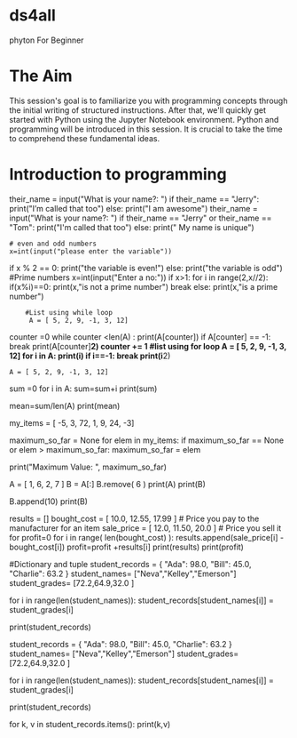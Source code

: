 # ds4all
phyton For Beginner
# The Aim
This session's goal is to familiarize you with programming concepts through the initial writing of structured instructions. After that, we'll quickly get started with Python using the  Jupyter Notebook environment. Python and programming will be introduced in this session. It is crucial to take the time to comprehend these fundamental ideas.

# Introduction to programming
their_name = input("What is your name?: ")
if their_name == "Jerry":
    print("I’m called that too")
else:
    print("I am awesome")
    their_name = input("What is your name?: ")
if their_name == "Jerry" or their_name == "Tom":
    print("I'm called that too")
else:
    print(" My name is unique")

    # even and odd numbers
    x=int(input("please enter the variable"))
if x % 2 == 0:
    print("the variable is even!")
else:
    print("the variable is odd")
    #Prime numbers
    x=int(input("Enter a no:"))
if x>1:
    for i in range(2,x//2):
        if(x%i)==0:
            print(x,"is not a prime number")
            break
    else:
        print(x,"is a prime number")

        #List using while loop
         A = [ 5, 2, 9, -1, 3, 12]
counter =0
while counter <len(A) :
    print(A[counter])
    if A[counter] == -1:
        break
    print(A[counter]**2)
    counter += 1
       #list using for loop
A = [ 5, 2, 9, -1, 3, 12]
for i in A:
    print(i)
    if i==-1:
        break
    print(i**2)


    A = [ 5, 2, 9, -1, 3, 12]
sum =0
for i in A:
    sum=sum+i
    print(sum)

mean=sum/len(A)
print(mean)

my_items = [ -5, 3, 72, 1, 9, 24, -3]

maximum_so_far = None
for elem in my_items:
    if maximum_so_far == None or elem > maximum_so_far:
        maximum_so_far = elem

print("Maximum Value: ", maximum_so_far)

A = [ 1, 6, 2, 7 ]
B = A[:]
B.remove( 6 )
print(A)
print(B)

B.append(10)
print(B)

results = []
bought_cost = [ 10.0, 12.55, 17.99 ] # Price you pay to the manufacturer for an item 
sale_price = [ 12.0, 11.50, 20.0 ] # Price you sell it for
profit=0
for i in range( len(bought_cost) ):
    results.append(sale_price[i] - bought_cost[i])
    profit=profit +results[i]
print(results)
print(profit)


#Dictionary and tuple
student_records = {
           "Ada": 98.0,
          "Bill": 45.0,
       "Charlie": 63.2
}
student_names= ["Neva","Kelley","Emerson"]
student_grades= [72.2,64.9,32.0 ]

for i in range(len(student_names)):
    student_records[student_names[i]] = student_grades[i]

print(student_records)

student_records = {
           "Ada": 98.0,
          "Bill": 45.0,
       "Charlie": 63.2
}
student_names= ["Neva","Kelley","Emerson"]
student_grades= [72.2,64.9,32.0 ]

for i in range(len(student_names)):
    student_records[student_names[i]] = student_grades[i]

print(student_records)

 for k, v in student_records.items():
    print(k,v)
